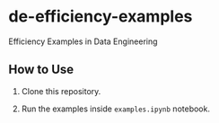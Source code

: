# de-efficiency-examples

Efficiency Examples in Data Engineering

## How to Use

1. Clone this repository.

2. Run the examples inside `examples.ipynb` notebook.
